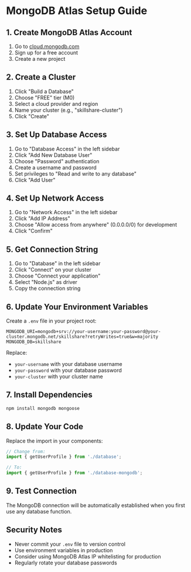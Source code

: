 # MongoDB Atlas Setup Guide

## 1. Create MongoDB Atlas Account
1. Go to [cloud.mongodb.com](https://cloud.mongodb.com)
2. Sign up for a free account
3. Create a new project

## 2. Create a Cluster
1. Click "Build a Database"
2. Choose "FREE" tier (M0)
3. Select a cloud provider and region
4. Name your cluster (e.g., "skillshare-cluster")
5. Click "Create"

## 3. Set Up Database Access
1. Go to "Database Access" in the left sidebar
2. Click "Add New Database User"
3. Choose "Password" authentication
4. Create a username and password
5. Set privileges to "Read and write to any database"
6. Click "Add User"

## 4. Set Up Network Access
1. Go to "Network Access" in the left sidebar
2. Click "Add IP Address"
3. Choose "Allow access from anywhere" (0.0.0.0/0) for development
4. Click "Confirm"

## 5. Get Connection String
1. Go to "Database" in the left sidebar
2. Click "Connect" on your cluster
3. Choose "Connect your application"
4. Select "Node.js" as driver
5. Copy the connection string

## 6. Update Your Environment Variables
Create a `.env` file in your project root:

```env
MONGODB_URI=mongodb+srv://your-username:your-password@your-cluster.mongodb.net/skillshare?retryWrites=true&w=majority
MONGODB_DB=skillshare
```

Replace:
- `your-username` with your database username
- `your-password` with your database password
- `your-cluster` with your cluster name

## 7. Install Dependencies
```bash
npm install mongodb mongoose
```

## 8. Update Your Code
Replace the import in your components:
```typescript
// Change from:
import { getUserProfile } from './database';

// To:
import { getUserProfile } from './database-mongodb';
```

## 9. Test Connection
The MongoDB connection will be automatically established when you first use any database function.

## Security Notes
- Never commit your `.env` file to version control
- Use environment variables in production
- Consider using MongoDB Atlas IP whitelisting for production
- Regularly rotate your database passwords
